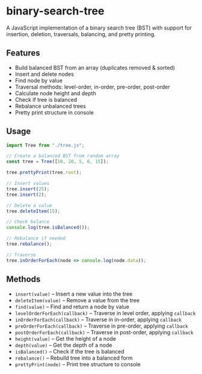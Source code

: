 # binary-search-tree

A JavaScript implementation of a binary search tree (BST) with support for insertion, deletion, traversals, balancing, and pretty printing.

## Features

- Build balanced BST from an array (duplicates removed & sorted)
- Insert and delete nodes
- Find node by value
- Traversal methods: level-order, in-order, pre-order, post-order
- Calculate node height and depth
- Check if tree is balanced
- Rebalance unbalanced trees
- Pretty print structure in console

## Usage
```js
import Tree from "./tree.js";

// Create a balanced BST from random array
const tree = Tree([10, 20, 5, 6, 15]);

tree.prettyPrint(tree.root);

// Insert values
tree.insert(25);
tree.insert(2);

// Delete a value
tree.deleteItem(15);

// Check balance
console.log(tree.isBalanced());

// Rebalance if needed
tree.rebalance();

// Traverse
tree.inOrderForEach(node => console.log(node.data));
```

## Methods

- `insert(value)` – Insert a new value into the tree  
- `deleteItem(value)` – Remove a value from the tree  
- `find(value)` – Find and return a node by value  
- `levelOrderForEach(callback)` – Traverse in level order, applying `callback`  
- `inOrderForEach(callback)` – Traverse in in-order, applying `callback`  
- `preOrderForEach(callback)` – Traverse in pre-order, applying `callback`  
- `postOrderForEach(callback)` – Traverse in post-order, applying `callback`  
- `height(value)` – Get the height of a node  
- `depth(value)` – Get the depth of a node  
- `isBalanced()` – Check if the tree is balanced  
- `rebalance()` – Rebuild tree into a balanced form  
- `prettyPrint(node)` – Print tree structure to console  
